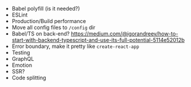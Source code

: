 * Babel polyfill (is it needed?)
* ESLint
* Production/Build performance
* Move all config files to `/config` dir
* Babel/TS on back-end?
    https://medium.com/@igorandreev/how-to-start-with-backend-typescript-and-use-its-full-potential-5114e52012b
* Error boundary, make it pretty like `create-react-app`
* Testing
* GraphQL
* Emotion
* SSR?
* Code splitting
